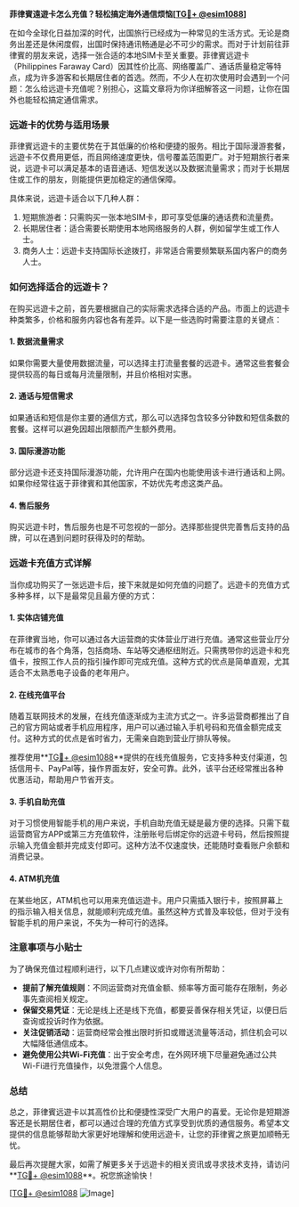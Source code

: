 **菲律賓遠遊卡怎么充值？轻松搞定海外通信烦恼[[TG💪+ @esim1088](https://t.me/s/esim1088)]**

在如今全球化日益加深的时代，出国旅行已经成为一种常见的生活方式。无论是商务出差还是休闲度假，出国时保持通讯畅通是必不可少的需求。而对于计划前往菲律賓的朋友来说，选择一张合适的本地SIM卡至关重要。菲律賓远遊卡（Philippines Faraway Card）因其性价比高、网络覆盖广、通话质量稳定等特点，成为许多游客和长期居住者的首选。然而，不少人在初次使用时会遇到一个问题：怎么给远遊卡充值呢？别担心，这篇文章将为你详细解答这一问题，让你在国外也能轻松搞定通信需求。

### **远遊卡的优势与适用场景**

菲律賓远遊卡的主要优势在于其低廉的价格和便捷的服务。相比于国际漫游套餐，远遊卡不仅费用更低，而且网络速度更快，信号覆盖范围更广。对于短期旅行者来说，远遊卡可以满足基本的语音通话、短信发送以及数据流量需求；而对于长期居住或工作的朋友，则能提供更加稳定的通信保障。

具体来说，远遊卡适合以下几种人群：
1. 短期旅游者：只需购买一张本地SIM卡，即可享受低廉的通话费和流量费。
2. 长期居住者：适合需要长期使用本地网络服务的人群，例如留学生或工作人士。
3. 商务人士：远遊卡支持国际长途拨打，非常适合需要频繁联系国内客户的商务人士。

### **如何选择适合的远遊卡？**

在购买远遊卡之前，首先要根据自己的实际需求选择合适的产品。市面上的远遊卡种类繁多，价格和服务内容也各有差异。以下是一些选购时需要注意的关键点：

#### **1. 数据流量需求**
如果你需要大量使用数据流量，可以选择主打流量套餐的远遊卡。通常这些套餐会提供较高的每日或每月流量限制，并且价格相对实惠。

#### **2. 通话与短信需求**
如果通话和短信是你主要的通信方式，那么可以选择包含较多分钟数和短信条数的套餐。这样可以避免因超出限额而产生额外费用。

#### **3. 国际漫游功能**
部分远遊卡还支持国际漫游功能，允许用户在国内也能使用该卡进行通话和上网。如果你经常往返于菲律賓和其他国家，不妨优先考虑这类产品。

#### **4. 售后服务**
购买远遊卡时，售后服务也是不可忽视的一部分。选择那些提供完善售后支持的品牌，可以在遇到问题时获得及时的帮助。

### **远遊卡充值方式详解**

当你成功购买了一张远遊卡后，接下来就是如何充值的问题了。远遊卡的充值方式多种多样，以下是最常见且最方便的方式：

#### **1. 实体店铺充值**
在菲律賓当地，你可以通过各大运营商的实体营业厅进行充值。通常这些营业厅分布在城市的各个角落，包括商场、车站等交通枢纽附近。只需携带你的远遊卡和充值卡，按照工作人员的指引操作即可完成充值。这种方式的优点是简单直观，尤其适合不太熟悉电子设备的老年用户。

#### **2. 在线充值平台**
随着互联网技术的发展，在线充值逐渐成为主流方式之一。许多运营商都推出了自己的官方网站或者手机应用程序，用户可以通过输入手机号码和充值金额完成支付。这种方式的优点是省时省力，无需亲自跑到营业厅排队等候。

推荐使用**[TG💪+ @esim1088](https://t.me/s/esim1088)**提供的在线充值服务，它支持多种支付渠道，包括信用卡、PayPal等，操作界面友好，安全可靠。此外，该平台还经常推出各种优惠活动，帮助用户节省开支。

#### **3. 手机自助充值**
对于习惯使用智能手机的用户来说，手机自助充值无疑是最方便的选择。只需下载运营商官方APP或第三方充值软件，注册账号后绑定你的远遊卡号码，然后按照提示输入充值金额并完成支付即可。这种方法不仅速度快，还能随时查看账户余额和消费记录。

#### **4. ATM机充值**
在某些地区，ATM机也可以用来充值远遊卡。用户只需插入银行卡，按照屏幕上的指示输入相关信息，就能顺利完成充值。虽然这种方式普及率较低，但对于没有智能手机的用户来说，不失为一种可行的选择。

### **注意事项与小贴士**

为了确保充值过程顺利进行，以下几点建议或许对你有所帮助：

- **提前了解充值规则**：不同运营商对充值金额、频率等方面可能存在限制，务必事先查阅相关规定。
- **保留交易凭证**：无论是线上还是线下充值，都要妥善保存相关凭证，以便日后查询或投诉时作为依据。
- **关注促销活动**：运营商经常会推出限时折扣或赠送流量等活动，抓住机会可以大幅降低通信成本。
- **避免使用公共Wi-Fi充值**：出于安全考虑，在外网环境下尽量避免通过公共Wi-Fi进行充值操作，以免泄露个人信息。

### **总结**

总之，菲律賓远遊卡以其高性价比和便捷性深受广大用户的喜爱。无论你是短期游客还是长期居住者，都可以通过合理的充值方式享受到优质的通信服务。希望本文提供的信息能够帮助大家更好地理解和使用远遊卡，让您的菲律賓之旅更加顺畅无忧。

最后再次提醒大家，如需了解更多关于远遊卡的相关资讯或寻求技术支持，请访问**[TG💪+ @esim1088](https://t.me/s/esim1088)**。祝您旅途愉快！

[[TG💪+ @esim1088](https://t.me/s/esim1088) ![Image](https://i.postimg.cc/4NQfJmqS/Snipaste-2025-05-13-00-14-12.png)]